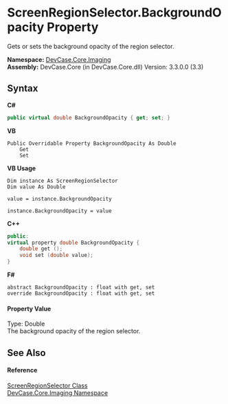 # ScreenRegionSelector.BackgroundOpacity Property 
 

Gets or sets the background opacity of the region selector.

**Namespace:**&nbsp;<a href="N_DevCase_Core_Imaging">DevCase.Core.Imaging</a><br />**Assembly:**&nbsp;DevCase.Core (in DevCase.Core.dll) Version: 3.3.0.0 (3.3)

## Syntax

**C#**<br />
``` C#
public virtual double BackgroundOpacity { get; set; }
```

**VB**<br />
``` VB
Public Overridable Property BackgroundOpacity As Double
	Get
	Set
```

**VB Usage**<br />
``` VB Usage
Dim instance As ScreenRegionSelector
Dim value As Double

value = instance.BackgroundOpacity

instance.BackgroundOpacity = value
```

**C++**<br />
``` C++
public:
virtual property double BackgroundOpacity {
	double get ();
	void set (double value);
}
```

**F#**<br />
``` F#
abstract BackgroundOpacity : float with get, set
override BackgroundOpacity : float with get, set
```


#### Property Value
Type: Double<br />The background opacity of the region selector.

## See Also


#### Reference
<a href="T_DevCase_Core_Imaging_ScreenRegionSelector">ScreenRegionSelector Class</a><br /><a href="N_DevCase_Core_Imaging">DevCase.Core.Imaging Namespace</a><br />